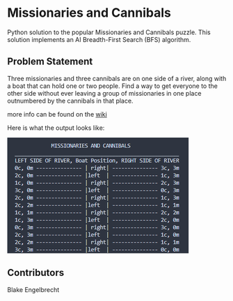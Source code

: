 # Missionaries and Cannibals

Python solution to the popular Missionaries and Cannibals puzzle. This solution implements an AI Breadth-First Search (BFS) algorithm.

## Problem Statement

Three missionaries and three cannibals are on one side of a river, along with a boat that can hold one or
    two people. Find a way to get everyone to the other side without ever leaving a group of
    missionaries in one place outnumbered by the cannibals in that place.

more info can be found on the [wiki](https://en.wikipedia.org/wiki/Missionaries_and_cannibals_problem)

Here is what the output looks like: 



![MCoutput](output.png)

## Contributors
Blake Engelbrecht 



